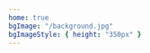 ```yaml
---
home: true
bgImage: "/background.jpg"
bgImageStyle: { height: "350px" }
---
```


<!--
<div style="width:300px;margin:0 auto; padding:20px 0;">
<a target="_blank" href="http://www.beian.gov.cn/portal/registerSystemInfo?recordcode=51110202000301" style="display:inline-block;text-decoration:none;height:20px;line-height:20px;"><img src="" style="float:left;"/><p style="float:left;height:20px;line-height:20px;margin: 0px 0px 0px 5px; color:#939393;">川公网安备 51110202000301号</p></a>
</div>
-->
